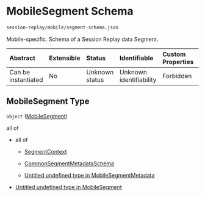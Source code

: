 # MobileSegment Schema

```txt
session-replay/mobile/segment-schema.json
```

Mobile-specific. Schema of a Session Replay data Segment.

| Abstract            | Extensible | Status         | Identifiable            | Custom Properties | Additional Properties | Access Restrictions | Defined In                                                                                     |
| :------------------ | :--------- | :------------- | :---------------------- | :---------------- | :-------------------- | :------------------ | :--------------------------------------------------------------------------------------------- |
| Can be instantiated | No         | Unknown status | Unknown identifiability | Forbidden         | Allowed               | none                | [segment-schema.json](../out/session-replay/mobile/segment-schema.json "open original schema") |

## MobileSegment Type

`object` ([MobileSegment](segment-schema-1.md))

all of

* all of

  * [SegmentContext](segment-context-schema.md "check type definition")

  * [CommonSegmentMetadataSchema](_common-segment-metadata-schema.md "check type definition")

  * [Untitled undefined type in MobileSegmentMetadata](segment-metadata-schema-1-allof-2.md "check type definition")

* [Untitled undefined type in MobileSegment](segment-schema-1-allof-1.md "check type definition")
